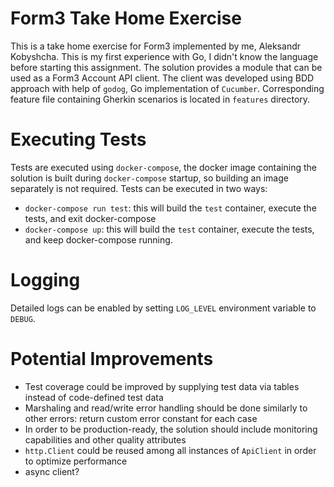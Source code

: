 # Form3 Take Home Exercise

This is a take home exercise for Form3 implemented by me, Aleksandr Kobyshcha. This is my first experience with Go, I didn't know the language before starting this assignment.
The solution provides a module that can be used as a Form3 Account API client. The client was developed using BDD approach with help of `godog`, Go implementation of `Cucumber`. Corresponding feature file containing Gherkin scenarios is located in `features` directory.

# Executing Tests

Tests are executed using `docker-compose`, the docker image containing the solution is built during `docker-compose` startup, so building an image separately is not required. Tests can be executed in two ways:
- `docker-compose run test`: this will build the `test` container, execute the tests, and exit docker-compose
- `docker-compose up`: this will build the `test` container, execute the tests, and keep docker-compose running.

# Logging

Detailed logs can be enabled by setting `LOG_LEVEL` environment variable to `DEBUG`.

# Potential Improvements
- Test coverage could be improved by supplying test data via tables instead of code-defined test data
- Marshaling and read/write error handling should be done similarly to other errors: return custom error constant for each case
- In order to be production-ready, the solution should include monitoring capabilities and other quality attributes
- `http.Client` could be reused among all instances of `ApiClient` in order to optimize performance
- async client?